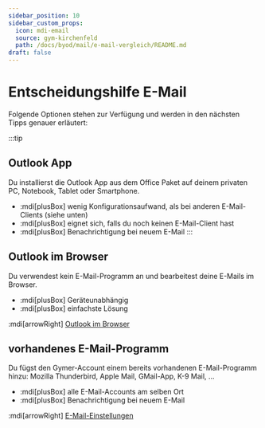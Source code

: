 ```yaml
---
sidebar_position: 10
sidebar_custom_props:
  icon: mdi-email
  source: gym-kirchenfeld
  path: /docs/byod/mail/e-mail-vergleich/README.md
draft: false
---
```


# Entscheidungshilfe E-Mail



Folgende Optionen stehen zur Verfügung und werden in den nächsten Tipps genauer erläutert:

:::tip
## Outlook App
Du installierst die Outlook App aus dem Office Paket auf deinem privaten PC, Notebook, Tablet oder Smartphone.
- :mdi[plusBox] wenig Konfigurationsaufwand, als bei anderen E-Mail-Clients (siehe unten)
- :mdi[plusBox] eignet sich, falls du noch keinen E-Mail-Client hast
- :mdi[plusBox] Benachrichtigung bei neuem E-Mail
:::

## Outlook im Browser
Du verwendest kein E-Mail-Programm an und bearbeitest deine E-Mails im Browser.
- :mdi[plusBox] Geräteunabhängig
- :mdi[plusBox] einfachste Lösung

:mdi[arrowRight] [Outlook im Browser](../outlook-web/)

## vorhandenes E-Mail-Programm
Du fügst den Gymer-Account einem bereits vorhandenen E-Mail-Programm hinzu: Mozilla Thunderbird, Apple Mail, GMail-App, K-9 Mail, …
- :mdi[plusBox] alle E-Mail-Accounts am selben Ort
- :mdi[plusBox] Benachrichtigung bei neuem E-Mail

:mdi[arrowRight] [E-Mail-Einstellungen](../e-mail-einstellungen/)

